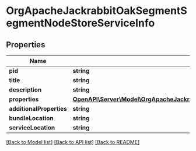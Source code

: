 # OrgApacheJackrabbitOakSegmentSegmentNodeStoreServiceInfo

## Properties
Name | Type | Description | Notes
------------ | ------------- | ------------- | -------------
**pid** | **string** |  | [optional] 
**title** | **string** |  | [optional] 
**description** | **string** |  | [optional] 
**properties** | [**OpenAPI\Server\Model\OrgApacheJackrabbitOakSegmentSegmentNodeStoreServiceProperties**](OrgApacheJackrabbitOakSegmentSegmentNodeStoreServiceProperties.md) |  | [optional] 
**additionalProperties** | **string** |  | [optional] 
**bundleLocation** | **string** |  | [optional] 
**serviceLocation** | **string** |  | [optional] 

[[Back to Model list]](../README.md#documentation-for-models) [[Back to API list]](../README.md#documentation-for-api-endpoints) [[Back to README]](../README.md)


